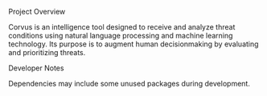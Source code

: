 Project Overview

Corvus is an intelligence tool designed to receive and analyze threat conditions using natural language processing and machine learning technology. Its purpose is to augment human decisionmaking by evaluating and prioritizing threats.

Developer Notes

Dependencies may include some unused packages during development.